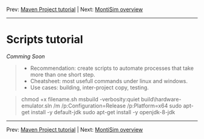 Prev: [Maven Project tutorial](docs/maven.md)    |    Next: [MontiSim overview](docs/montisim.md)

---


# Scripts tutorial

*Comming Soon*


> - Recommendation: create scripts to automate processes that take more than one short step.
> - Cheatsheet: most usefull commands under linux and windows.
> - Use cases: building, inter-project copy, testing.

> chmod +x filename.sh
> msbuild -verbosity:quiet build\hardware-emulator.sln /m /p:Configuration=Release /p:Platform=x64
> sudo apt-get install -y default-jdk
> sudo apt-get install -y openjdk-8-jdk
---

Prev: [Maven Project tutorial](docs/maven.md)    |    Next: [MontiSim overview](docs/montisim.md)

